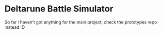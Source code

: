 # Deltarune Battle Simulator

So far I haven't got anything for the main project, check the prototypes repo instead :D
